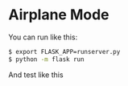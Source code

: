 # Airplane Mode

You can run like this:

```bash
$ export FLASK_APP=runserver.py
$ python -m flask run
```

And test like this
